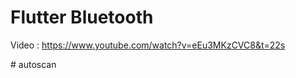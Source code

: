 # Flutter Bluetooth

Video : https://www.youtube.com/watch?v=eEu3MKzCVC8&t=22s


#   a u t o s c a n  
 